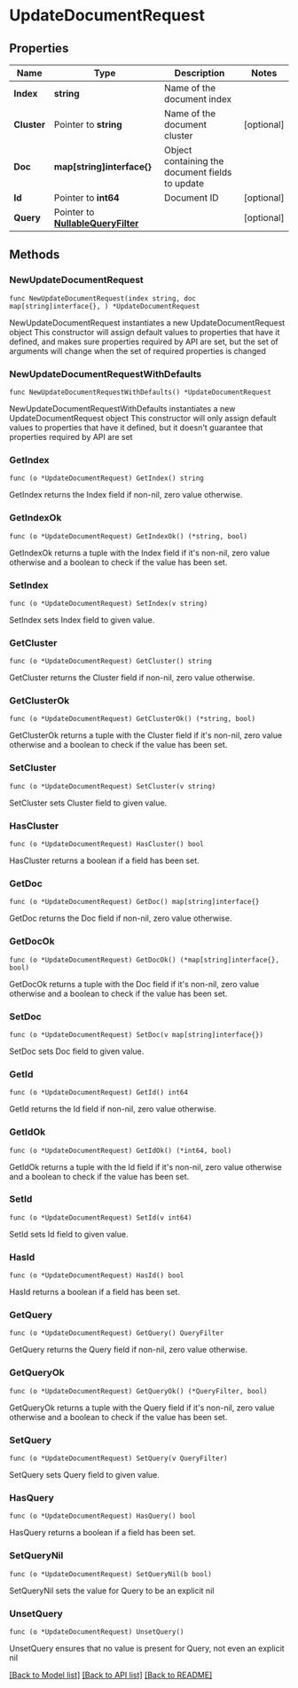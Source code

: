 # UpdateDocumentRequest

## Properties

Name | Type | Description | Notes
------------ | ------------- | ------------- | -------------
**Index** | **string** | Name of the document index | 
**Cluster** | Pointer to **string** | Name of the document cluster | [optional] 
**Doc** | **map[string]interface{}** | Object containing the document fields to update | 
**Id** | Pointer to **int64** | Document ID | [optional] 
**Query** | Pointer to [**NullableQueryFilter**](QueryFilter.md) |  | [optional] 

## Methods

### NewUpdateDocumentRequest

`func NewUpdateDocumentRequest(index string, doc map[string]interface{}, ) *UpdateDocumentRequest`

NewUpdateDocumentRequest instantiates a new UpdateDocumentRequest object
This constructor will assign default values to properties that have it defined,
and makes sure properties required by API are set, but the set of arguments
will change when the set of required properties is changed

### NewUpdateDocumentRequestWithDefaults

`func NewUpdateDocumentRequestWithDefaults() *UpdateDocumentRequest`

NewUpdateDocumentRequestWithDefaults instantiates a new UpdateDocumentRequest object
This constructor will only assign default values to properties that have it defined,
but it doesn't guarantee that properties required by API are set

### GetIndex

`func (o *UpdateDocumentRequest) GetIndex() string`

GetIndex returns the Index field if non-nil, zero value otherwise.

### GetIndexOk

`func (o *UpdateDocumentRequest) GetIndexOk() (*string, bool)`

GetIndexOk returns a tuple with the Index field if it's non-nil, zero value otherwise
and a boolean to check if the value has been set.

### SetIndex

`func (o *UpdateDocumentRequest) SetIndex(v string)`

SetIndex sets Index field to given value.


### GetCluster

`func (o *UpdateDocumentRequest) GetCluster() string`

GetCluster returns the Cluster field if non-nil, zero value otherwise.

### GetClusterOk

`func (o *UpdateDocumentRequest) GetClusterOk() (*string, bool)`

GetClusterOk returns a tuple with the Cluster field if it's non-nil, zero value otherwise
and a boolean to check if the value has been set.

### SetCluster

`func (o *UpdateDocumentRequest) SetCluster(v string)`

SetCluster sets Cluster field to given value.

### HasCluster

`func (o *UpdateDocumentRequest) HasCluster() bool`

HasCluster returns a boolean if a field has been set.

### GetDoc

`func (o *UpdateDocumentRequest) GetDoc() map[string]interface{}`

GetDoc returns the Doc field if non-nil, zero value otherwise.

### GetDocOk

`func (o *UpdateDocumentRequest) GetDocOk() (*map[string]interface{}, bool)`

GetDocOk returns a tuple with the Doc field if it's non-nil, zero value otherwise
and a boolean to check if the value has been set.

### SetDoc

`func (o *UpdateDocumentRequest) SetDoc(v map[string]interface{})`

SetDoc sets Doc field to given value.


### GetId

`func (o *UpdateDocumentRequest) GetId() int64`

GetId returns the Id field if non-nil, zero value otherwise.

### GetIdOk

`func (o *UpdateDocumentRequest) GetIdOk() (*int64, bool)`

GetIdOk returns a tuple with the Id field if it's non-nil, zero value otherwise
and a boolean to check if the value has been set.

### SetId

`func (o *UpdateDocumentRequest) SetId(v int64)`

SetId sets Id field to given value.

### HasId

`func (o *UpdateDocumentRequest) HasId() bool`

HasId returns a boolean if a field has been set.

### GetQuery

`func (o *UpdateDocumentRequest) GetQuery() QueryFilter`

GetQuery returns the Query field if non-nil, zero value otherwise.

### GetQueryOk

`func (o *UpdateDocumentRequest) GetQueryOk() (*QueryFilter, bool)`

GetQueryOk returns a tuple with the Query field if it's non-nil, zero value otherwise
and a boolean to check if the value has been set.

### SetQuery

`func (o *UpdateDocumentRequest) SetQuery(v QueryFilter)`

SetQuery sets Query field to given value.

### HasQuery

`func (o *UpdateDocumentRequest) HasQuery() bool`

HasQuery returns a boolean if a field has been set.

### SetQueryNil

`func (o *UpdateDocumentRequest) SetQueryNil(b bool)`

 SetQueryNil sets the value for Query to be an explicit nil

### UnsetQuery
`func (o *UpdateDocumentRequest) UnsetQuery()`

UnsetQuery ensures that no value is present for Query, not even an explicit nil

[[Back to Model list]](../README.md#documentation-for-models) [[Back to API list]](../README.md#documentation-for-api-endpoints) [[Back to README]](../README.md)


